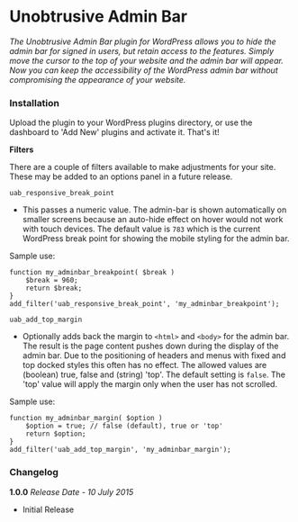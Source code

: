 # Unobtrusive Admin Bar

_The Unobtrusive Admin Bar plugin for WordPress allows you to hide the admin bar for signed in users, but retain access to the features. Simply move the cursor to the top of your website and the admin bar will appear. Now you can keep the accessibility of the WordPress admin bar without compromising the appearance of your website._

### Installation

Upload the plugin to your WordPress plugins directory, or use the dashboard to 'Add New' plugins and activate it. That's it!

**Filters**

There are a couple of filters available to make adjustments for your site. These may be added to an options panel in a future release.

`uab_responsive_break_point` 
* This passes a numeric value. The admin-bar is shown automatically on smaller screens because an auto-hide effect on hover would not work with touch devices. The default value is `783` which is the current WordPress break point for showing the mobile styling for the admin bar.

Sample use:

	function my_adminbar_breakpoint( $break )
		$break = 960;
		return $break;
	}
	add_filter('uab_responsive_break_point', 'my_adminbar_breakpoint');

`uab_add_top_margin`
* Optionally adds back the margin to `<html>` and `<body>` for the admin bar. The result is the page content pushes down during the display of the admin bar. Due to the positioning of headers and menus with fixed and top docked styles this often has no effect. The allowed values are (boolean) true, false and (string) 'top'. The default setting is `false`. The 'top' value will apply the margin only when the user has not scrolled.

Sample use:

	function my_adminbar_margin( $option )
		$option = true; // false (default), true or 'top'
		return $option;
	}
	add_filter('uab_add_top_margin', 'my_adminbar_margin');

### Changelog

**1.0.0**
*Release Date - 10 July 2015*
* Initial Release
